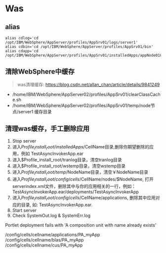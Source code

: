 # Was

## alias
```
alias cdlog='cd /opt/IBM/WebSphere/AppServer/profiles/AppSrv01/logs/server1'
alias cdbin='cd /opt/IBM/WebSphere/AppServer/profiles/AppSrv01/bin'
alias cdapp='cd /opt/IBM/WebSphere/AppServer/profiles/AppSrv01/installedApps/appNode01Cell/seeyon_war.ear'
```

## 清除WebSphere中缓存

> was清理缓存: https://blog.csdn.net/allan_chan/article/details/9841249

* /home/IBM/WebSphere/AppServer02/profiles/AppSrv01/clearClassCache.sh 
* /home/IBM/WebSphere/AppServer02/profiles/AppSrv01/temp/node节点/server1 缓存目录

## 清理was缓存，手工删除应用

1. Stop server
2. 进入$Profile_install_root/installedApps/$CellName目录,删除你期望删除的应用，例如 TestAsyncInvokerApp.ear
3. 进入$Profile_install_root/tranlog目录，清空tranlog目录
4. 进入$Profile_install_root/wstemp目录，清空wstemp目录
5. 进入$Profile_install_root/temp/$NodeName目录，清空￥NodeName目录
6. 进入$Profile_install_root/config/cells/$CellName/nodes/$NodeName, 打开serverindex.xml文件，删除其中与你的应用相关的一行，例如：<deployedApplications>TestAsyncInvokerApp.ear/deployments/TestAsyncInvokerApp</deployedApplications>
7. 进入$Profile_install_root/config/cells/$CellName/applications, 删除其中应用对应的目录, 如: TestAsyncInvokerApp.ear.
8. Start server
9. Check SystemOut.log & SystemErr.log


Portlet deployment fails with 'A composition unit with name already exists'

<profile root>/config/cells/cellname/applications/PA_myApp
<profile root>/config/cells/cellname/blas/PA_myApp
<profile root>/config/cells/cellname/cus/PA_myApp
    
